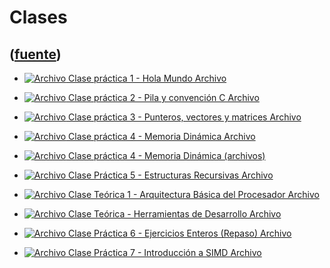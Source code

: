 # Clases
([fuente](https://campus.exactas.uba.ar/course/view.php?id=998&section=4))
---
  - [![Archivo](https://campus.exactas.uba.ar/theme/image.php/magazine/core/1462913092/f/pdf) Clase práctica 1 - Hola Mundo Archivo](https://campus.exactas.uba.ar/mod/resource/view.php?id=60318)

  - [![Archivo](https://campus.exactas.uba.ar/theme/image.php/magazine/core/1462913092/f/pdf) Clase práctica 2 - Pila y convención C Archivo](https://campus.exactas.uba.ar/mod/resource/view.php?id=60319)

  - [![Archivo](https://campus.exactas.uba.ar/theme/image.php/magazine/core/1462913092/f/pdf) Clase práctica 3 - Punteros, vectores y matrices Archivo](https://campus.exactas.uba.ar/mod/resource/view.php?id=60321)

  - [![Archivo](https://campus.exactas.uba.ar/theme/image.php/magazine/core/1462913092/f/pdf) Clase práctica 4 - Memoria Dinámica Archivo](https://campus.exactas.uba.ar/mod/resource/view.php?id=60314)

  - [![Archivo](https://campus.exactas.uba.ar/theme/image.php/magazine/core/1462913092/f/archive) Clase práctica 4 - Memoria Dinámica (archivos)](https://campus.exactas.uba.ar/mod/resource/view.php?id=60320)

  - [![Archivo](https://campus.exactas.uba.ar/theme/image.php/magazine/core/1462913092/f/pdf) Clase Práctica 5 - Estructuras Recursivas Archivo](https://campus.exactas.uba.ar/mod/resource/view.php?id=60393)

  - [![Archivo](https://campus.exactas.uba.ar/theme/image.php/magazine/core/1462913092/f/pdf) Clase Teórica 1 - Arquitectura Básica del Procesador Archivo](https://campus.exactas.uba.ar/mod/resource/view.php?id=60335)

  - [![Archivo](https://campus.exactas.uba.ar/theme/image.php/magazine/core/1462913092/f/pdf) Clase Teórica - Herramientas de Desarrollo Archivo](https://campus.exactas.uba.ar/mod/resource/view.php?id=60336)

  - [![Archivo](https://campus.exactas.uba.ar/theme/image.php/magazine/core/1462913092/f/pdf) Clase Práctica 6 - Ejercicios Enteros (Repaso) Archivo](https://campus.exactas.uba.ar/mod/resource/view.php?id=60394)

  - [![Archivo](https://campus.exactas.uba.ar/theme/image.php/magazine/core/1462913092/f/pdf) Clase Práctica 7 - Introducción a SIMD Archivo](https://campus.exactas.uba.ar/mod/resource/view.php?id=60616)

